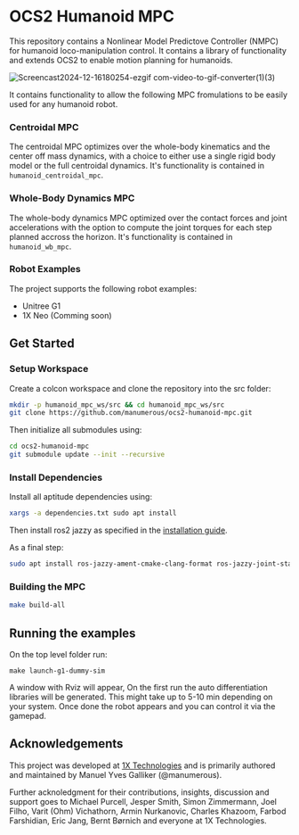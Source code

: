 # OCS2 Humanoid MPC

This repository contains a Nonlinear Model Predictove Controller (NMPC) for humanoid loco-manipulation control. It contains a library of 
functionality and extends OCS2 to enable motion planning for humanoids. 

![Screencast2024-12-16180254-ezgif com-video-to-gif-converter(1)(3)](https://github.com/user-attachments/assets/a032477b-2e70-41b0-90d3-9539e1a4b723)


It contains functionality to allow the following MPC fromulations to be easily used for any humanoid robot. 

### Centroidal MPC
The centroidal MPC optimizes over the whole-body kinematics and the center off mass dynamics, with a choice to either use a single rigid 
body model or the full centroidal dynamics. It's functionality is contained in `humanoid_centroidal_mpc`.

### Whole-Body Dynamics MPC
The whole-body dynamics MPC optimized over the contact forces and joint accelerations with the option to compute the joint torques for 
each step planned accross the horizon. It's functionality is contained in `humanoid_wb_mpc`.

### Robot Examples

The project supports the following robot examples:

- Unitree G1
- 1X Neo (Comming soon)

## Get Started

### Setup Workspace

Create a colcon workspace and clone the repository into the src folder:

```bash
mkdir -p humanoid_mpc_ws/src && cd humanoid_mpc_ws/src
git clone https://github.com/manumerous/ocs2-humanoid-mpc.git
```

Then initialize all submodules using:

```bash
cd ocs2-humanoid-mpc
git submodule update --init --recursive
```

### Install Dependencies

Install all aptitude dependencies using:

```bash
xargs -a dependencies.txt sudo apt install
```

Then install ros2 jazzy as specified in
the [installation guide](https://docs.ros.org/en/jazzy/Installation/Ubuntu-Install-Debs.html).

As a final step:

```bash
sudo apt install ros-jazzy-ament-cmake-clang-format ros-jazzy-joint-state-publisher-gui ros-jazzy-xacro ros-jazzy-mcap-vendor ros-jazzy-interactive-markers
```

### Building the MPC 

```bash
make build-all
```

## Running the examples

On the top level folder run: 

```make launch-g1-dummy-sim```

A window with Rviz will appear, On the first run the auto differentiation libraries will be generated. This might take up to 5-10 min depending on your system. Once done the robot appears and you can control it via the gamepad. 

## Acknowledgements
This project was developed at [1X Technologies](https://www.1x.tech/) and is primarily authored and maintained by Manuel Yves Galliker (@manumerous).

Further acknoledgment for their contributions, insights, discussion and support goes to Michael Purcell, Jesper Smith, Simon Zimmermann, Joel Filho, Varit (Ohm) Vichathorn, Armin Nurkanovic, Charles Khazoom, Farbod Farshidian, Eric Jang, Bernt Børnich and everyone at 1X Technologies.
